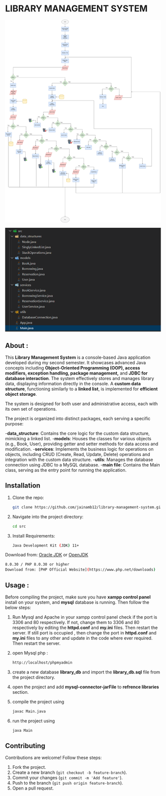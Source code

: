 # LIBRARY MANAGEMENT SYSTEM

![Project flow chart](images/lms-system-design.PNG)

![Project flow chart](images/lms-folder-structure.png)

## About :
This **Library Management System** is a console-based Java application developed during my second semester. It showcases advanced Java concepts including **Object-Oriented Programming (OOP), access modifiers, exception handling, package management,** and **JDBC for database interaction**. The system effectively stores and manages library data, displaying information directly in the console. A **custom data structure**, functioning similarly to a **linked list**, is implemented for **efficient object storage**.

The system is designed for both user and administrative access, each with its own set of operations.

The project is organized into distinct packages, each serving a specific purpose:

-**data_structure**: Contains the core logic for the custom data structure, mimicking a linked list.
-**models**: Houses the classes for various objects (e.g., Book, User), providing getter and setter methods for data access and modification.
-**services**: Implements the business logic for operations on objects, including CRUD (Create, Read, Update, Delete) operations and integration with the custom data structure.
-**utils**: Manages the database connection using JDBC to a MySQL database.
-**main file**: Contains the Main class, serving as the entry point for running the application.

## Installation
1. Clone the repo:
   ```sh
   git clone https://github.com/jainamb12/library-management-system.git
   ```
2. Navigate into the project directory:
   ```sh
   cd src
   ```
3. Install Requirements:
   ```sh
   Java Development Kit (JDK) 11+  
Download from: [Oracle JDK](https://www.oracle.com/java/technologies/javase-downloads.html) or [OpenJDK](https://openjdk.org/)
   ```sh
   8.0.30 / PHP 8.0.30 or higher
   Download from: [PHP Official Website](https://www.php.net/downloads)
   ```

## Usage :
Before compiling the project, make sure you have **xampp control panel** install on your system, and **mysql** database is running. Then follow the below steps:
1) Run Mysql and Apache in your xampp control panel check if the port is 3306 and 80 respectively. If not, change them to 3306 and 80 respectively by editing the **httpd.conf** and **my.ini** files. Then restart the server. If still port is occupied , then change the port in **httpd.conf** and **my.ini** files to any other and update in the code where ever required. Then restart the server.

2) open Mysql php :
   ```sh
   http://localhost/phpmyadmin
   ```
3) create a new database **library_db** and import the **library_db.sql** file from the project directory.

4) open the project and add **mysql-connector-jarFile** to **refrence libraries** section.
5) compile the project using 
    ```sh
    javac Main.java
    ```
6) run the project using
    ```sh
    java Main
    ```

## Contributing
Contributions are welcome! Follow these steps:
1. Fork the project.
2. Create a new branch (`git checkout -b feature-branch`).
3. Commit your changes (`git commit -m 'Add feature'`).
4. Push to the branch (`git push origin feature-branch`).
5. Open a pull request.
